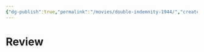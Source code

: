 ```yaml
---
{"dg-publish":true,"permalink":"/movies/double-indemnity-1944/","created":"2024-06-18","updated":"2024-06-18"}
---
```



# Review
